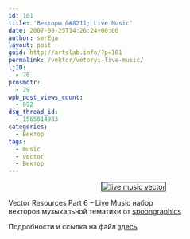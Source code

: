 ```yaml
---
id: 101
title: 'Векторы &#8211; Live Music'
date: 2007-08-25T14:26:24+00:00
author: serEga
layout: post
guid: http://artslab.info/?p=101
permalink: /vektor/vetoryi-live-music/
ljID:
  - 76
prosmotr:
  - 29
wpb_post_views_count:
  - 692
dsq_thread_id:
  - 1565014983
categories:
  - Вектор
tags:
  - music
  - vector
  - Вектор
---
```

<p STYLE="text-align: center">
  <img ALT="live music vector" BORDER="1" SRC="http://artslab.info/wp-content/uploads/vector.jpg" />
</p>

Vector Resources Part 6 &#8211; Live Music набор векторов музыкальной тематики от <a TITLE="spoongrapchics" TARGET="_blank" HREF="http://spoongraphics.co.uk/">spoongraphics</a>

Подробности и ссылка на файл <a TITLE="download" TARGET="_blank" HREF="http://www.blog.spoongraphics.co.uk/uncategorized/vector-resources-part-6-live-music">здесь</a>